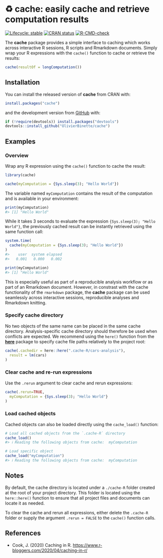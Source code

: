 <!-- README.md is generated from README.Rmd. Please edit that file -->



# :recycle: **cache**: easily cache and retrieve computation results

<!-- badges: start -->
[![Lifecycle: stable](https://lifecycle.r-lib.org/articles/figures/lifecycle-stable.svg)](https://lifecycle.r-lib.org/articles/stages.html#stable)
[![CRAN status](https://www.r-pkg.org/badges/version/cache)](https://CRAN.R-project.org/package=cache)
[![R-CMD-check](https://github.com/OlivierBinette/cache/workflows/R-CMD-check/badge.svg)](https://github.com/OlivierBinette/cache/actions)
<!-- badges: end -->

The **cache** package provides a simple interface to caching which works across interactive R sessions, R scripts and Rmarkdown documents. Simply wrap your R expressions with the `cache()` function to cache or retrieve the results:


```r
cache(resultOf = longComputation())
```

## Installation

You can install the released version of **cache** from CRAN with:


```r
install.packages("cache")
```

and the development version from [GitHub](https://github.com/) with:


```r
if (!require(devtools)) install.packages("devtools")
devtools::install_github("OlivierBinette/cache")
```

## Examples

### Overview

Wrap any R expression using the `cache()` function to cache the result:


```r
library(cache)

cache(myComputation = {Sys.sleep(3); "Hello World"})
```

The variable named `myComputation` contains the result of the computation and is available in your environment:


```r
print(myComputation)
#> [1] "Hello World"
```

While it takes 3 seconds to evaluate the expression `{Sys.sleep(3); "Hello World"}`, the previously cached result can be instantly retrieved using the same function call:


```r
system.time(
  cache(myComputation = {Sys.sleep(3); "Hello World"})
)
#>    user  system elapsed 
#>   0.001   0.000   0.002

print(myComputation)
#> [1] "Hello World"
```

This is especially useful as part of a reproducible analysis workflow or as part of an Rmarkdown document. However, in constrast with the cache functionality of the `rmarkdown` package, the **cache** package can be used seamlessly across interactive sessions, reproducible analyses and Rmarkdown knitting.

### Specify cache directory

No two objects of the same name can be placed in the same cache directory. Analysis-specific cache directory should therefore be used when conflicts are expected. We recommend using the `here()` function from the [**here**](https://github.com/r-lib/here#here) package to specify cache file paths relatively to the project root:


```r
cache(.cachedir = here::here(".cache-R/cars-analysis"),
  result = lm(cars)
)
```

### Clear cache and re-run expressions

Use the `.rerun` argument to clear cache and rerun expressions:


```r
cache(.rerun=TRUE,
  myComputation = {Sys.sleep(3); "Hello World"}
)
```

### Load cached objects

Cached objects can also be loaded directly using the `cache_load()` function:


```r
# Load all cached objects from the `.cache-R` directory
cache_load()
#> ℹ Reading the following objects from cache:  myComputation

# Load specific object
cache_load("myComputation")
#> ℹ Reading the following objects from cache:  myComputation
```

## Notes

By default, the cache directory is located under a `./cache-R` folder created at the root of your project directory. This folder is located using the `here::here()` function to ensure that all project files and documents can locate it as needed.

To clear the cache and rerun all expressions, either delete the `.cache-R` folder or supply the argument `.rerun = FALSE` to the `cache()` function calls.

## References

- Cook, J. (2020) Caching in R. https://www.r-bloggers.com/2020/04/caching-in-r/
